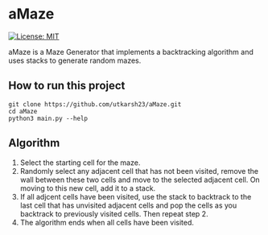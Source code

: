 # aMaze
[![License: MIT](https://img.shields.io/badge/License-MIT-yellow.svg)](https://opensource.org/licenses/MIT)

aMaze is a Maze Generator that implements a backtracking algorithm and uses stacks to generate random mazes.

## How to run this project

```
git clone https://github.com/utkarsh23/aMaze.git
cd aMaze
python3 main.py --help
```

## Algorithm
1) Select the starting cell for the maze.
2) Randomly select any adjacent cell that has not been visited, remove the wall between these two cells and move to the selected adjacent cell. On moving to this new cell, add it to a stack.
3) If all adjcent cells have been visited, use the stack to backtrack to the last cell that has unvisited adjacent cells and pop the cells as you backtrack to previously visited cells. Then repeat step 2.
4) The algorithm ends when all cells have been visited.
